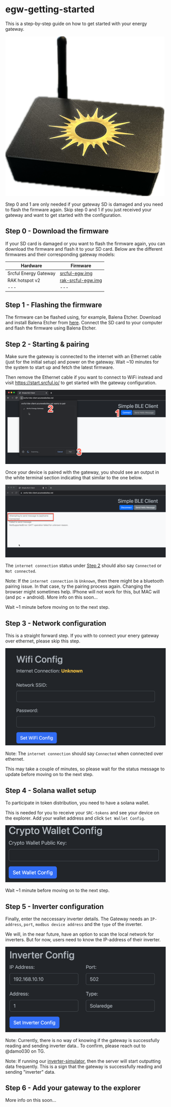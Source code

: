 # egw-getting-started

This is a step-by-step guide on how to get started with your energy gateway. 

![Alt text](/images/egw500.png)

Step 0 and 1 are only needed if your gateway SD is damaged and you need to flash the firmware again. Skip step 0 and 1 if you just received your gateway and want to get started with the configuration.

## Step 0 - Download the firmware
If your SD card is damaged or you want to flash the firmware again, you can download the firmware and flash it to your SD card. Below are the different firmwares and their corresponding gateway models:

| Hardware | Firmware |
| --- | --- |
| Srcful Energy Gateway | [srcful-egw.img](https://drive.google.com/file/d/1Oa-XKZwZGY7xrMGAAt81Qn4FMCvqX9Rv/view?usp=drive_link) |
| RAK hotspot v2 | [rak-srcful-egw.img](https://drive.google.com/file/d/1wkd7ED6-rkmPFGFnaIz0RuI1pTabiFMJ/view?usp=drive_link) |
| --- | --- |


## Step 1 - Flashing the firmware
The firmware can be flashed using, for example, Balena Etcher. Download and install Balena Etcher from [here](https://www.balena.io/etcher/). Connect the SD card to your computer and flash the firmware using Balena Etcher.

## Step 2 - Starting & pairing
Make sure the gateway is connected to the internet with an Ethernet cable (just for the initial setup) and power on the gateway. Wait ~10 minutes for the system to start up and fetch the latest firmware.

Then remove the Ethernet cable if you want to connect to WiFi instead and visit https://start.srcful.io/ to get started with the gateway configuration.


![Alt text](https://github.com/srcfl/egw-getting-started/raw/main/images/image.png)

Once your device is paired with the gateway, you should see an output in the white terminal section indicating that similar to the one below. 

![Alt text](https://github.com/srcfl/egw-getting-started/raw/main/images/image-1.png)

The `internet connection` status under [Step 2](#step-2) should also say `Connected` or `Not connected`. 

Note: If the `internet connection` is `Unknown`, then there might be a bluetooth pairing issue. In that case, ty the pairing process again. Changing the browser might sometimes help. IPhone will not work for this, but MAC will (and pc + android).
More info on this soon...

Wait ~1 minute before moving on to the next step. 

## Step 3 - Network configuration
This is a straight forward step. If you with to connect your enery gateway over ethernet, please skip this step. 

![Alt text](https://github.com/srcfl/egw-getting-started/raw/main/images/image-2.png)

Note: The `internet connection` should say `Connected` when connected over ethernet. 

This may take a couple of minutes, so please wait for the status message to update before moving on to the next step. 

## Step 4 - Solana wallet setup
To participate in token distribution, you need to have a solana wallet.

This is needed for you to receive your `SRC-tokens` and see your device on the explorer. Add your wallet address and click `Set Wallet Config`.

![Alt text](https://github.com/srcfl/egw-getting-started/raw/main/images/image-3.png)

Wait ~1 minute before moving on to the next step. 

## Step 5 - Inverter configuration
Finally, enter the neccessary inverter details. The Gateway needs an `IP-address`, `port`, `modbus device address` and the `type` of the inverter. 

We will, in the near future, have an option to scan the local network for inverters. But for now, users need to know the IP-address of their inverter.

![Alt text](https://github.com/srcfl/egw-getting-started/raw/main/images/image-4.png)

Note: Currently, there is no way of knowing if the gateway is successfully reading and sending inverter data.. To confirm, please reach out to @damo030 on TG.

Note: If running our [inverter-simulator](https://github.com/srcfl/inverter-simulator), then the server will start outputting data frequently. This is a sign that the gateway is successfully reading and sending "inverter" data.

## Step 6 - Add your gateway to the explorer
More info on this soon...